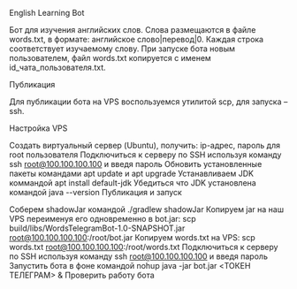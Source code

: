 English Learning Bot

Бот для изучения английских слов. Слова размещаются в файле words.txt, в формате: английское слово|перевод|0. Каждая строка соответствует изучаемому слову. При запуске бота новым пользователем, файл words.txt копируется с именем id_чата_пользователя.txt.

Публикация

Для публикации бота на VPS воспользуемся утилитой scp, для запуска – ssh.

Настройка VPS

Создать виртуальный сервер (Ubuntu), получить: ip-адрес, пароль для root пользователя
Подключиться к серверу по SSH используя команду ssh root@100.100.100.100 и введя пароль
Обновить установленные пакеты командами apt update и apt upgrade
Устанавливаем JDK коммандой apt install default-jdk
Убедиться что JDK установлена командой java --version
Публикация и запуск

Соберем shadowJar командой ./gradlew shadowJar
Копируем jar на наш VPS переименуя его одновременно в bot.jar: scp build/libs/WordsTelegramBot-1.0-SNAPSHOT.jar root@100.100.100.100:/root/bot.jar
Копируем words.txt на VPS: scp words.txt root@100.100.100.100:/root/words.txt
Подключиться к серверу по SSH используя команду ssh root@100.100.100.100 и введя пароль
Запустить бота в фоне командой nohup java -jar bot.jar <ТОКЕН ТЕЛЕГРАМ> &
Проверить работу бота
